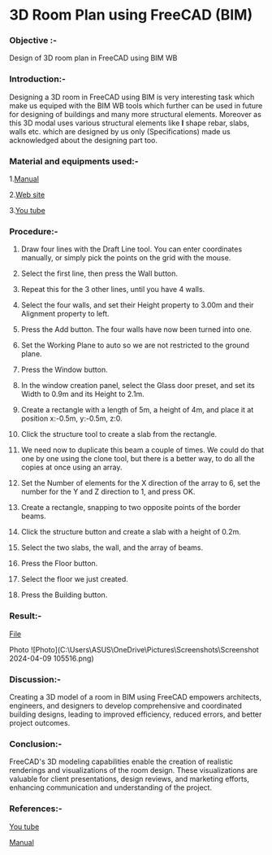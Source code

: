 # 3D Room Plan using FreeCAD (BIM)
### Objective :- 
Design of 3D room plan in FreeCAD using BIM WB
### Introduction:-
Designing a 3D room in FreeCAD using BIM is very interesting task which make us equiped with the BIM WB tools which further can be used in future for designing of buildings and many more structural elements. Moreover as this 3D modal uses various structural elements like **I** shape rebar, slabs, walls etc. which are designed by us only (Specifications) made us acknowledged about the designing part too.
### Material and equipments used:-
1.[Manual](https://wiki.freecad.org/Manual:BIM_modeling)

2.[Web site](https://wiki.freecad.org/Manual:BIM_modeling)

3.[You tube](https://www.youtube.com/watch?v=RduDsY_8kJ8)
### Procedure:-
 1. Draw four lines with the  Draft Line tool. You can enter coordinates manually, or simply pick the points on the grid with the mouse.
 
 2. Select the first line, then press the  Wall button.
 
 3. Repeat this for the 3 other lines, until you have 4 walls.
 
 4. Select the four walls, and set their Height property to 3.00m and their Alignment property to left. 
 
 5. Press the  Add button. The four walls have now been turned into one.
 
 6. Set the Working Plane to auto so we are not restricted to the ground plane.
 
 7. Press the  Window button.

 8. In the window creation panel, select the Glass door preset, and set its Width to 0.9m and its Height to 2.1m.
 
 9. Create a  rectangle with a length of 5m, a height of 4m, and place it at position x:-0.5m, y:-0.5m, z:0.
 
 10. Click the  structure tool to create a slab from the rectangle.
 
 11. We need now to duplicate this beam a couple of times. We could do that one by one using the  clone tool, but there is a better way, to do all the copies at once using an array.
 
 12. Set the Number of elements for the X direction of the array to 6, set the number for the Y and Z direction to 1, and press OK.

 13. Create a  rectangle, snapping to two opposite points of the border beams.

 14. Click the  structure button and create a slab with a height of 0.2m.
 
 15. Select the two slabs, the wall, and the array of beams.
 
 16. Press the  Floor button.
 
 17. Select the floor we just created.
 
 18. Press the  Building button.

### Result:-
[File](https://github.com/Webby07/Piyush-2114045/blob/main/2114045/FreeCAD/BIM%20Model%202114045.FCStd)

Photo
![Photo](C:\Users\ASUS\OneDrive\Pictures\Screenshots\Screenshot 2024-04-09 105516.png) 
### Discussion:-
Creating a 3D model of a room in BIM using FreeCAD empowers architects, engineers, and designers to develop comprehensive and coordinated building designs, leading to improved efficiency, reduced errors, and better project outcomes.

### Conclusion:-
FreeCAD's 3D modeling capabilities enable the creation of realistic renderings and visualizations of the room design. These visualizations are valuable for client presentations, design reviews, and marketing efforts, enhancing communication and understanding of the project.

### References:-
[You tube](https://www.youtube.com/watch?v=RduDsY_8kJ8)

[Manual](https://wiki.freecad.org/Manual:BIM_modeling)

